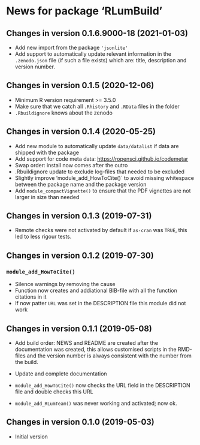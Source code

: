 




<!-- NEWS.md was auto-generated by NEWS.Rmd. Please DO NOT edit by hand!-->

# News for package ‘RLumBuild’

## Changes in version 0.1.6.9000-18 (2021-01-03)

-   Add new import from the package `'jsonlite'`
-   Add support to automatically update relevant information in the
    `.zenodo.json` file (if such a file exists) which are: title,
    description and version number.

## Changes in version 0.1.5 (2020-12-06)

-   Minimum R version requirement &gt;= 3.5.0
-   Make sure that we catch all `.Rhistory` and `.RData` files in the
    folder
-   `.Rbuildignore` knows about the zenodo

## Changes in version 0.1.4 (2020-05-25)

-   Add new module to automatically update `data/datalist` if data are
    shipped with the package
-   Add support for code meta data:
    <https://ropensci.github.io/codemetar>
-   Swap order: install now comes after the outro
-   .Rbuildignore update to exclude log-files that needed to be excluded
-   Slightly improve ’module\_add\_HowToCite()\` to avoid missing
    whitespace between the package name and the package version
-   Add `module_compactVignette()` to ensure that the PDF vignettes are
    not larger in size than needed

## Changes in version 0.1.3 (2019-07-31)

-   Remote checks were not activated by default if `as-cran` was `TRUE`,
    this led to less rigour tests.

## Changes in version 0.1.2 (2019-07-30)

### `module_add_HowToCite()`

-   Silence warnings by removing the cause
-   Function now creates and addiational BIB-file with all the function
    citations in it
-   If now patter `URL` was set in the DESCRIPTION file this module did
    not work

## Changes in version 0.1.1 (2019-05-08)

-   Add build order: NEWS and README are created after the documentation
    was created, this allows customised scripts in the RMD-files and the
    version number is always consistent with the number from the build.

-   Update and complete documentation

-   `module_add_HowToCite()` now checks the URL field in the DESCRIPTION
    file and double checks this URL

-   `module_add_RLumTeam()` was never working and activated; now ok.

## Changes in version 0.1.0 (2019-05-03)

-   Initial version
